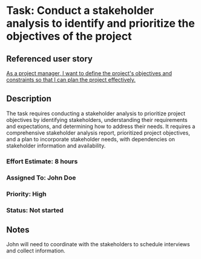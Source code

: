 # Task: Conduct a stakeholder analysis to identify and prioritize the objectives of the project

## Referenced user story
[As a project manager, I want to define the project's objectives and constraints so that I can plan the project effectively.](../story_1.md)

## Description
The task requires conducting a stakeholder analysis to prioritize project objectives by identifying stakeholders, understanding their requirements and expectations, and determining how to address their needs. It requires a comprehensive stakeholder analysis report, prioritized project objectives, and a plan to incorporate stakeholder needs, with dependencies on stakeholder information and availability.

### Effort Estimate: 8 hours

### Assigned To: John Doe

### Priority: High

### Status: Not started

## Notes
John will need to coordinate with the stakeholders to schedule interviews and collect information.